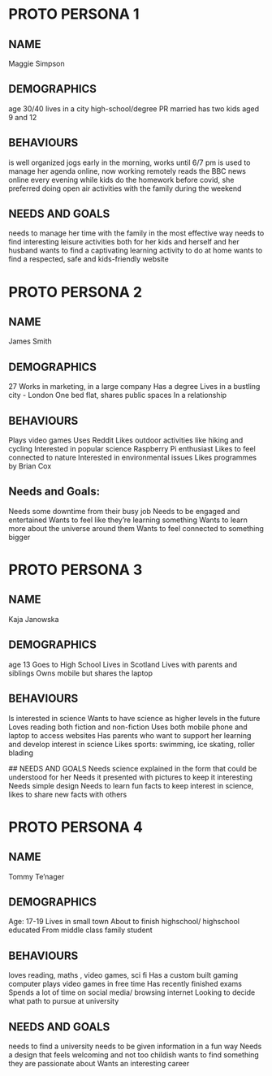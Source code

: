 # PROTO PERSONA 1

## NAME
Maggie Simpson

## DEMOGRAPHICS
age 30/40
lives in a city
high-school/degree
PR
married
has two kids aged 9 and 12

## BEHAVIOURS
is well organized
jogs early in the morning, works until 6/7 pm 
is used to manage her agenda online, now working remotely 
reads the BBC news online every evening while kids do the homework
before covid, she preferred doing open air activities with the family during the weekend 

## NEEDS AND GOALS
needs to manage her time with the family in the most effective way
needs to find interesting leisure activities both for her kids and herself and her husband
wants to find a captivating learning activity to do at home
wants to find a respected, safe and kids-friendly website


# PROTO PERSONA 2

## NAME
James Smith

## DEMOGRAPHICS
27
Works in marketing, in a large company
Has a degree
Lives in a bustling city - London
One bed flat, shares public spaces
In a relationship

## BEHAVIOURS
Plays video games
Uses Reddit
Likes outdoor activities like hiking and cycling
Interested in popular science
Raspberry Pi enthusiast
Likes to feel connected to nature
Interested in environmental issues
Likes programmes by Brian Cox

## Needs and Goals:
Needs some downtime from their busy job
Needs to be engaged and entertained
Wants to feel like they’re learning something
Wants to learn more about the universe around them
Wants to feel connected to something bigger


# PROTO PERSONA 3

## NAME
Kaja Janowska

## DEMOGRAPHICS
age 13
Goes to High School
Lives in Scotland
Lives with parents and siblings
Owns mobile but  shares the laptop

## BEHAVIOURS
Is interested in science
Wants to have science as higher levels in the future
Loves reading both fiction and non-fiction
Uses both mobile phone and laptop to access websites
Has parents who want to support her learning and develop interest in science
Likes sports: swimming, ice skating, roller blading

## NEEDS AND GOALS
Needs science explained in the form that could be understood for her
Needs it presented with pictures to keep it interesting
Needs simple design
Needs to learn fun facts to keep interest in science, likes to share new facts with others


# PROTO PERSONA 4

## NAME
Tommy Te’nager

## DEMOGRAPHICS
Age: 17-19
Lives in small town
About to finish highschool/ highschool educated
From middle class family
student

## BEHAVIOURS
loves reading, maths , video games, sci fi
Has a custom built gaming computer
plays video games in free time
Has recently finished exams
Spends a lot of time on social media/ browsing internet
Looking to decide what path to pursue at university

## NEEDS AND GOALS
needs to find a university 
needs to be given information in a fun way
Needs a design that feels welcoming and not too childish
wants to find something they are passionate about
Wants an interesting career


























